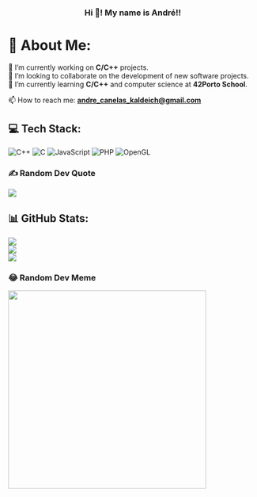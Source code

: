 <h3 align="center">Hi 👋! My name is André!!</h3>

###

# 💫 About Me:
🔭 I’m currently working on **C/C++** projects.<br>👯 I’m looking to collaborate on the development of new software projects.<br>🌱 I’m currently learning **C/C++** and computer science at **42Porto School**.

📫 How to reach me: **andre_canelas_kaldeich@gmail.com**


## 💻 Tech Stack:
![C++](https://img.shields.io/badge/c++-%2300599C.svg?style=for-the-badge&logo=c%2B%2B&logoColor=white) ![C](https://img.shields.io/badge/c-%2300599C.svg?style=for-the-badge&logo=c&logoColor=white) ![JavaScript](https://img.shields.io/badge/javascript-%23323330.svg?style=for-the-badge&logo=javascript&logoColor=%23F7DF1E) ![PHP](https://img.shields.io/badge/php-%23777BB4.svg?style=for-the-badge&logo=php&logoColor=white) ![OpenGL](https://img.shields.io/badge/OpenGL-%23FFFFFF.svg?style=for-the-badge&logo=opengl)
### ✍️ Random Dev Quote
![](https://quotes-github-readme.vercel.app/api?type=vetical&theme=gruvbox)
## 📊 GitHub Stats:
![](https://github-readme-stats.vercel.app/api?username=elpapz&theme=blue-green&hide_border=false&include_all_commits=false&count_private=false)<br/>
![](https://github-readme-streak-stats.herokuapp.com/?user=elpapz&theme=blue-green&hide_border=false)<br/>
![](https://github-readme-stats.vercel.app/api/top-langs/?username=elpapz&theme=blue-green&hide_border=false&include_all_commits=false&count_private=false&layout=compact)
### 😂 Random Dev Meme
<img src='https://randommeme-five.vercel.app/' style="height: 400px;"/>


